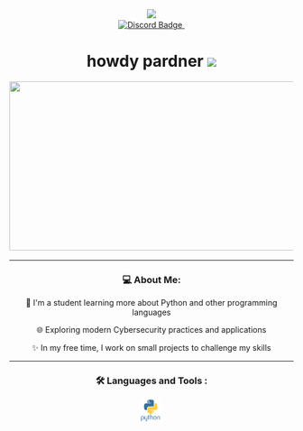 <div id="header" align="center">
  <img src="https://media.giphy.com/media/ZVik7pBtu9dNS/giphy.gif" width="200"/>
  
 <div id="badges">
  <a href="https://discord.com/users/856298738044895312">
    <img src="https://img.shields.io/badge/Discord-grey?style=for-the-badge&logo=discord&logoColor=white" alt="Discord Badge"/>
    <img src="https://komarev.com/ghpvc/?username=Cerulean2&style=flat-square&color=blue" width="140" alt=""/>
  </a>
  
<h1>
  howdy pardner
  <img src="https://media.giphy.com/media/dcNiFw3ljdd1ajdtTH/giphy.gif" width="40px"/>
</h1>

  <div align="center">
  <img src="https://media.giphy.com/media/3oKIPnAiaMCws8nOsE/giphy.gif" width="600" height="300"/>
</div>

---

### 💻 About Me:
 🐍 I'm a student learning more about Python and other programming languages

 🌐 Exploring modern Cybersecurity practices and applications

 ✨ In my free time, I work on small projects to challenge my skills

 ---

### :hammer_and_wrench: Languages and Tools :
   
<div>
  <img src="https://github.com/devicons/devicon/blob/master/icons/python/python-original-wordmark.svg" title="Python" alt="Pythin" width="40" height="40"/>&nbsp;
</div>
